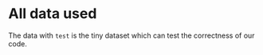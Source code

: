 # All data used

The data with `test` is the tiny dataset which can test the correctness of our code.
